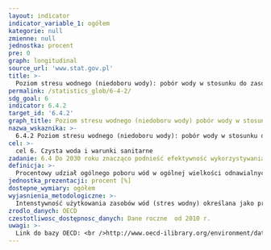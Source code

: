 ```yaml
---
layout: indicator
indicator_variable_1: ogółem
kategorie: null
zmienne: null
jednostka: procent
pre: 0
graph: longitudinal
source_url: 'www.stat.gov.pl'
title: >-
  Poziom stresu wodnego (niedoboru wody): pobór wody w stosunku do zasobów wód
permalink: /statistics_glob/6-4-2/
sdg_goal: 6
indicator: 6.4.2
target_id: '6.4.2'
graph_title: Poziom stresu wodnego (niedoboru wody) pobór wody w stosunku do zasobów wód
nazwa_wskaznika: >-
  6.4.2 Poziom stresu wodnego (niedoboru wody): pobór wody w stosunku do zasobów wód
cel: >-
  cel 6. Czysta woda i warunki sanitarne
zadanie: 6.4 Do 2030 roku znacząco podnieść efektywność wykorzystywania wody we wszystkich sektorach oraz zapewnić zrównoważony pobór wody oraz dostawy wody pitnej, by rozwiązać problem niedostatku wody i znacząco zmniejszyć liczbę ludzi cierpiących z tego powodu
definicja: >-
  Procentowy udział ogólnego poboru wód w ogólnej wielkości odnawialnych zasobów wód.
jednostka_prezentacji: procent [%]
dostepne_wymiary: ogółem
wyjasnienia_metodologiczne: >-
  Intenstywność użytkowania zasobów wód (stres wodny) określana jako procentowy udział ogólnego poboru wód (podziemnych lub powierzchniowych) w ogólnej wielkości dostępnych odnawialnych zasobów wód (w tym dopływ wód z obszaru krajów sąsiadujących).
zrodlo_danych: OECD
czestotliwosc_dostępnosc_danych: Dane roczne  od 2010 r.
uwagi: >-
  Link do bazy OECD: <br />http://www.oecd-ilibrary.org/environment/data/oecd-environment-statistics/freshwater-abstractions_data-00602-en?isPartOf=/content/datacollection/env-water-data-enDane <br /> za lata 2007-2013 - wartości szacunkowe.
---
```

